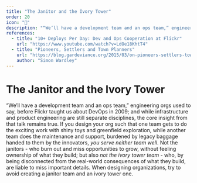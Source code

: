 ```yaml
---
title: "The Janitor and the Ivory Tower"
order: 20
icon: "🧹"
description: "“We’ll have a development team and an ops team,” engineering used to say, before Flickr taught us about DevOps. Infrastructure and product engineering are still separate disciplines, but the core insight remains true. If your org design has one team gets to do the exciting work with shiny toys and greenfield exploration, while another team does maintenance and support, burdened by legacy baggage handed to them by the innovators, *you serve neither team well*. Not the *janitors* - who burn out and miss opportunities to grow, without feeling ownership of what they build; but also not the *ivory tower* team - who, by being disconnected from the real-world consequences of what they build, are liable to miss important details."
references:
  - title: "10+ Deploys Per Day: Dev and Ops Cooperation at Flickr"
    url: "https://www.youtube.com/watch?v=LdOe18KhtT4"
  - title: "Pioneers, Settlers and Town Planners"
    url: "https://blog.gardeviance.org/2015/03/on-pioneers-settlers-town-planners-and.html"
    author: "Simon Wardley"
---
```


# The Janitor and the Ivory Tower

“We’ll have a development team and an ops team,” engineering orgs used to say, before Flickr taught us about DevOps in 2009; and while infrastructure and product engineering are still separate disciplines, the core insight from that talk remains true. If you design your org such that one team gets to do the exciting work with shiny toys and greenfield exploration, while another team does the maintenance and support, burdened by legacy baggage handed to them by the innovators, *you serve neither team well*. Not the janitors - who burn out and miss opportunities to grow, without feeling ownership of what they build; but also *not the ivory tower team* - who, by being disconnected from the real-world consequences of what they build, are liable to miss important details. When designing organizations, try to avoid creating a janitor team and an ivory tower one.